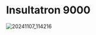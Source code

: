 # Insultatron 9000
![20241107_114216](https://github.com/user-attachments/assets/9a1a7da1-2ada-4309-afdb-6d6127d23c0e)